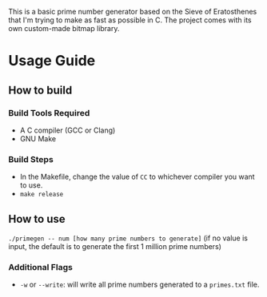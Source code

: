 This is a basic prime number generator based on the Sieve of Eratosthenes that I'm trying to make as fast as possible in C. The project comes with its own custom-made bitmap library.

# Usage Guide
## How to build
### Build Tools Required
- A C compiler (GCC or Clang)
- GNU Make
### Build Steps
- In the Makefile, change the value of `CC` to whichever compiler you want to use.
- `make release`
## How to use
`./primegen -- num [how many prime numbers to generate]` (if no value is input, the default is to generate the first 1 million prime numbers)

### Additional Flags
- `-w` or `--write`: will write all prime numbers generated to a `primes.txt` file.
